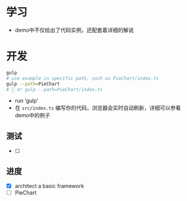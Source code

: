 # 学习

- demo中不仅给出了代码实例，还配套着详细的解说

# 开发

```sh
gulp
# use example in specific path, such as PieChart/index.ts
gulp --path=PieChart
#  or gulp --path=PieChart/index.ts
```

- run ‘gulp'
- 在 `src/index.ts` 编写你的代码，浏览器会实时自动刷新，详细可以参看demo中的例子


## 测试

- [ ] 


## 进度

- [x] architect a basic framework
- [ ] PieChart

